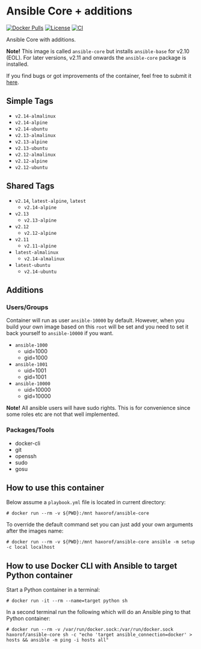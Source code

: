 # Ansible Core + additions

[![Docker Pulls](https://img.shields.io/docker/pulls/haxorof/ansible-core)](https://hub.docker.com/r/haxorof/ansible-core/)
[![License](https://img.shields.io/github/license/haxorof/docker-ansible-core)](https://hub.docker.com/r/haxorof/ansible-core/)
[![CI](https://github.com/haxorof/docker-ansible-core/workflows/CI/badge.svg)](https://github.com/haxorof/docker-ansible-core/actions?query=workflow%3ACI)

Ansible Core with additions.

**Note!** This image is called `ansible-core` but installs `ansible-base` for v2.10 (EOL). For later versions, v2.11 and onwards the `ansible-core` package is installed.

If you find bugs or got improvements of the container, feel free to submit it [here](https://github.com/haxorof/docker-ansible-core/issues).

## Simple Tags

- `v2.14-almalinux`
- `v2.14-alpine`
- `v2.14-ubuntu`
- `v2.13-almalinux`
- `v2.13-alpine`
- `v2.13-ubuntu`
- `v2.12-almalinux`
- `v2.12-alpine`
- `v2.12-ubuntu`

## Shared Tags

- `v2.14`, `latest-alpine`, `latest`
  - `v2.14-alpine`
- `v2.13`
  - `v2.13-alpine`
- `v2.12`
  - `v2.12-alpine`
- `v2.11`
  - `v2.11-alpine`
- `latest-almalinux`
  - `v2.14-almalinux`
- `latest-ubuntu`
  - `v2.14-ubuntu`

## Additions

### Users/Groups

Container will run as user `ansible-10000` by default. However, when you build your own image based on this `root` will be set and you need to set it back yourself to `ansible-10000` if you want.

- `ansible-1000`
  - uid=1000
  - gid=1000
- `ansible-1001`
  - uid=1001
  - gid=1001
- `ansible-10000`
  - uid=10000
  - gid=10000

**Note!** All ansible users will have sudo rights. This is for convenience since some roles etc are not that well implemented.

### Packages/Tools

- docker-cli
- git
- openssh
- sudo
- gosu

## How to use this container

Below assume a `playbook.yml` file is located in current directory:

```console
# docker run --rm -v ${PWD}:/mnt haxorof/ansible-core
```

To override the default command set you can just add your own arguments after the images name:

```console
# docker run --rm -v ${PWD}:/mnt haxorof/ansible-core ansible -m setup -c local localhost
```

## How to use Docker CLI with Ansible to target Python container

Start a Python container in a terminal:

```console
# docker run -it --rm --name=target python sh
```

In a second terminal run the following which will do an Ansible ping to that Python container:

```console
# docker run --rm -v /var/run/docker.sock:/var/run/docker.sock haxorof/ansible-core sh -c "echo 'target ansible_connection=docker' > hosts && ansible -m ping -i hosts all"
```

